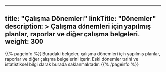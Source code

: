 
---
title: "Çalışma Dönemleri"
linkTitle: "Dönemler"
description: >
  Çalışma dönemleri için yapılmış planlar, raporlar ve diğer çalışma belgeleri.
weight: 300
---

{{% pageinfo %}}
Buradaki belgeler, çalışma dönemleri için yapılmış planlar, raporlar ve diğer çalışma belgelerini içerir. Eski dönemler tarihi ve istatistiksel bilgi olarak burada saklanmaktadır.
{{% /pageinfo %}}
